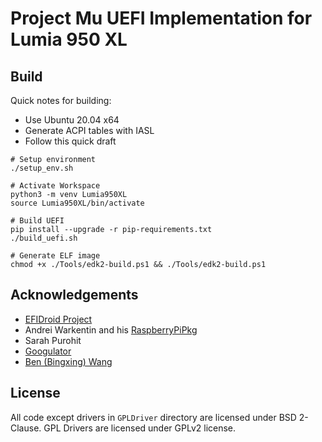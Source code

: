 # Project Mu UEFI Implementation for Lumia 950 XL

## Build

Quick notes for building:

- Use Ubuntu 20.04 x64
- Generate ACPI tables with IASL
- Follow this quick draft

```
# Setup environment
./setup_env.sh

# Activate Workspace
python3 -m venv Lumia950XL
source Lumia950XL/bin/activate

# Build UEFI
pip install --upgrade -r pip-requirements.txt
./build_uefi.sh

# Generate ELF image
chmod +x ./Tools/edk2-build.ps1 && ./Tools/edk2-build.ps1
```

## Acknowledgements

- [EFIDroid Project](http://efidroid.org)
- Andrei Warkentin and his [RaspberryPiPkg](https://github.com/andreiw/RaspberryPiPkg)
- Sarah Purohit
- [Googulator](https://github.com/Googulator/)
- [Ben (Bingxing) Wang](https://github.com/imbushuo/)

## License

All code except drivers in `GPLDriver` directory are licensed under BSD 2-Clause. 
GPL Drivers are licensed under GPLv2 license.
